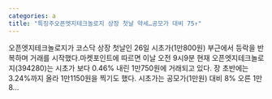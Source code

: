 ```yaml
---
categories: a
title: "특징주오픈엣지테크놀로지 상장 첫날 약세…공모가 대비 75↑"
---
```

 오픈엣지테크놀로지가 코스닥 상장 첫날인 26일 시초가(1만800원) 부근에서 등락을 반복하며 거래를 시작했다.마켓포인트에 따르면 이날 오전 9시9분 현재 오픈엣지테크놀로지(394280)는 시초가 보다 0.46% 내린 1만750원에 거래되고 있다. 장 초반에는 3.24%까지 올라 1만1150원을 찍기도 했다. 시초가는 공모가(1만원) 대비 8% 오른 1만8...